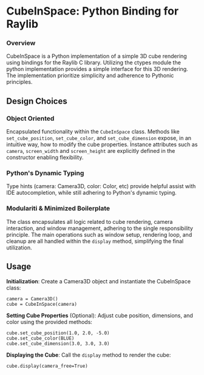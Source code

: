 # CubeInSpace: Python Binding for Raylib

### Overview

CubeInSpace is a Python implementation of a simple 3D cube rendering using bindings for the Raylib C library.
Utilizing the ctypes module the python implementation provides a simple interface for this 3D rendering.
The implementation prioritize simplicity and adherence to Pythonic principles.

## Design Choices

### Object Oriented 

Encapsulated functionality within the `CubeInSpace` class.
Methods like `set_cube_position`, `set_cube_color`, and `set_cube_dimension` expose, in an intuitive way, how to modify the cube properties.
Instance attributes such as `camera`, `screen_width` and `screen_height` are explicitly defined in the constructor enabling flexibility.

### Python's Dynamic Typing

Type hints (camera: Camera3D, color: Color, etc) provide helpful assist with IDE autocompletion, while still adhering to Python's dynamic typing.

### Modulariti & Minimized Boilerplate

The class encapsulates all logic related to cube rendering, camera interaction, and window management, adhering to the single responsibility principle.
The main operations such as window setup, rendering loop, and cleanup are all handled within the `display` method, simplifying the final utilization.


## Usage

**Initialization**: Create a Camera3D object and instantiate the CubeInSpace class:
```
camera = Camera3D()
cube = CubeInSpace(camera)
```

**Setting Cube Properties** (Optional): Adjust cube position, dimensions, and color using the provided methods:
```
cube.set_cube_position(1.0, 2.0, -5.0)
cube.set_cube_color(BLUE)
cube.set_cube_dimension(3.0, 3.0, 3.0)
```

**Displaying the Cube**: Call the `display` method to render the cube:
```
cube.display(camera_free=True)
```